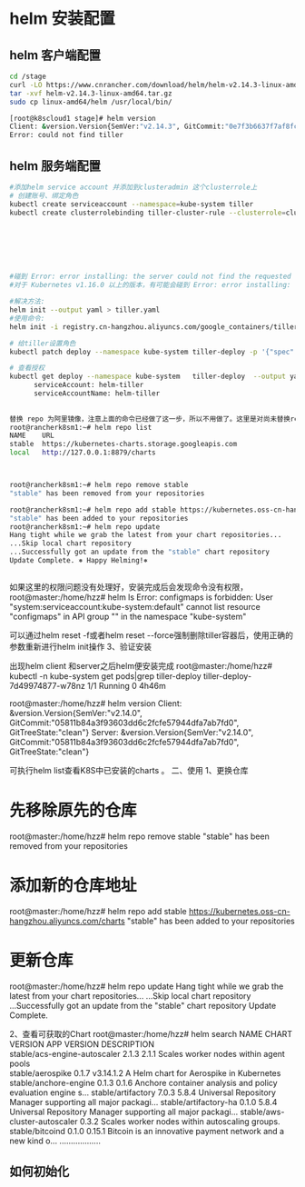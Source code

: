 
# helm 安装配置




## helm 客户端配置
```bash
cd /stage
curl -LO https://www.cnrancher.com/download/helm/helm-v2.14.3-linux-amd64.tar.gz
tar -xvf helm-v2.14.3-linux-amd64.tar.gz
sudo cp linux-amd64/helm /usr/local/bin/

[root@k8scloud1 stage]# helm version
Client: &version.Version{SemVer:"v2.14.3", GitCommit:"0e7f3b6637f7af8fcfddb3d2941fcc7cbebb0085", GitTreeState:"clean"}
Error: could not find tiller

```
## helm 服务端配置

```bash 
#添加helm service account 并添加到clusteradmin 这个clusterrole上
# 创建账号、绑定角色
kubectl create serviceaccount --namespace=kube-system tiller
kubectl create clusterrolebinding tiller-cluster-rule --clusterrole=cluster-admin --serviceaccount=kube-system:tiller







#碰到 Error: error installing: the server could not find the requested resource 的错误
#对于 Kubernetes v1.16.0 以上的版本，有可能会碰到 Error: error installing: the server could not find the requested resource 的错误。这是由于 extensions/v1beta1 已经被 apps/v1 替代。相信在2.15 或者 3 版本发布之后, 应该就不会遇到这个问题了。还是生态比较慢的原因。

#解决方法:
helm init --output yaml > tiller.yaml 
#使用命令:
helm init -i registry.cn-hangzhou.aliyuncs.com/google_containers/tiller:v2.14.3 --stable-repo-url http://mirror.azure.cn/kubernetes/charts/ --service-account tiller --override spec.selector.matchLabels.'name'='tiller',spec.selector.matchLabels.'app'='helm' --output yaml | sed 's@apiVersion: extensions/v1beta1@apiVersion: apps/v1@' | kubectl apply -f -

# 给tiller设置角色
kubectl patch deploy --namespace kube-system tiller-deploy -p '{"spec":{"template":{"spec":{"serviceAccount":"tiller"}}}}' deployment.extensions "tiller-deploy" patched

# 查看授权
kubectl get deploy --namespace kube-system   tiller-deploy  --output yaml|grep  serviceAccount
      serviceAccount: helm-tiller
      serviceAccountName: helm-tiller
      
      
替换 repo 为阿里镜像，注意上面的命令已经做了这一步，所以不用做了。这里是对尚未替换repo的情况下，如何替换repo的介绍。
root@rancherk8sm1:~# helm repo list
NAME    URL
stable  https://kubernetes-charts.storage.googleapis.com
local   http://127.0.0.1:8879/charts



root@rancherk8sm1:~# helm repo remove stable
"stable" has been removed from your repositories

root@rancherk8sm1:~# helm repo add stable https://kubernetes.oss-cn-hangzhou.aliyuncs.com/charts
"stable" has been added to your repositories
root@rancherk8sm1:~# helm repo update
Hang tight while we grab the latest from your chart repositories...
...Skip local chart repository
...Successfully got an update from the "stable" chart repository
Update Complete. ⎈ Happy Helming!⎈



```


如果这里的权限问题没有处理好，安装完成后会发现命令没有权限，
root@master:/home/hzz# helm ls
Error: configmaps is forbidden: User "system:serviceaccount:kube-system:default" cannot list resource "configmaps" in API group "" in the namespace "kube-system"

可以通过helm reset -f或者helm reset --force强制删除tiller容器后，使用正确的参数重新进行helm init操作
3、验证安装

出现helm client 和server之后helm便安装完成
root@master:/home/hzz# kubectl -n kube-system get pods|grep tiller-deploy
tiller-deploy-7d49974877-w78nz          1/1     Running   0          4h46m

root@master:/home/hzz# helm version
Client: &version.Version{SemVer:"v2.14.0", GitCommit:"05811b84a3f93603dd6c2fcfe57944dfa7ab7fd0", GitTreeState:"clean"}
Server: &version.Version{SemVer:"v2.14.0", GitCommit:"05811b84a3f93603dd6c2fcfe57944dfa7ab7fd0", GitTreeState:"clean"}

可执行helm list查看K8S中已安装的charts 。
二、使用
1、更换仓库
# 先移除原先的仓库
root@master:/home/hzz# helm repo remove stable
"stable" has been removed from your repositories

# 添加新的仓库地址
root@master:/home/hzz# helm repo add stable https://kubernetes.oss-cn-hangzhou.aliyuncs.com/charts
"stable" has been added to your repositories

# 更新仓库
root@master:/home/hzz# helm repo update
Hang tight while we grab the latest from your chart repositories...
...Skip local chart repository
...Successfully got an update from the "stable" chart repository
Update Complete.

2、查看可获取的Chart
root@master:/home/hzz# helm search
NAME                            CHART VERSION   APP VERSION     DESCRIPTION                     
stable/acs-engine-autoscaler    2.1.3           2.1.1           Scales worker nodes within agent pools                      
stable/aerospike                0.1.7           v3.14.1.2       A Helm chart for Aerospike in Kubernetes                    
stable/anchore-engine           0.1.3           0.1.6           Anchore container analysis and policy evaluation engine s...
stable/artifactory              7.0.3           5.8.4           Universal Repository Manager supporting all major packagi...
stable/artifactory-ha           0.1.0           5.8.4           Universal Repository Manager supporting all major packagi...
stable/aws-cluster-autoscaler   0.3.2                           Scales worker nodes within autoscaling groups.              
stable/bitcoind                 0.1.0           0.15.1          Bitcoin is an innovative payment network and a new kind o...
..................



## 如何初始化





